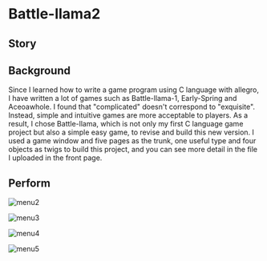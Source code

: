 # Battle-llama2
## Story


## Background
Since I learned how to write a game program using C language with allegro, I have written a lot of games such as Battle-llama-1, Early-Spring and Aceoawhole. 
I found that "complicated" doesn't correspond to "exquisite". Instead, simple and intuitive games are more acceptable to players. 
As a result, I chose Battle-llama, which is not only my first C language game project but also a simple easy game, to revise and build this new version. 
I used a game window and five pages as the trunk, one useful type and four objects as twigs to build this project, and you can see more detail in the file I uploaded in the front page.

## Perform

![menu2](https://user-images.githubusercontent.com/41135423/45413117-fa9ba500-b6aa-11e8-9b3c-f88a3b4bf59d.gif)

![menu3](https://user-images.githubusercontent.com/41135423/45413118-fa9ba500-b6aa-11e8-9044-5523f3d9fdfb.gif)

![menu4](https://user-images.githubusercontent.com/41135423/45413119-fb343b80-b6aa-11e8-85e5-48d59f3d1c1e.gif)

![menu5](https://user-images.githubusercontent.com/41135423/45413120-fb343b80-b6aa-11e8-85df-eff93ca61a41.gif)
